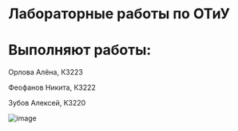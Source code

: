 # Лабораторные работы по ОТиУ
# Выполняют работы:
Орлова Алёна, К3223

Феофанов Никита, К3222

Зубов Алексей, К3220

![image](https://github.com/user-attachments/assets/d38cd7ae-faa9-4b10-9c57-f1f8243da4da)
